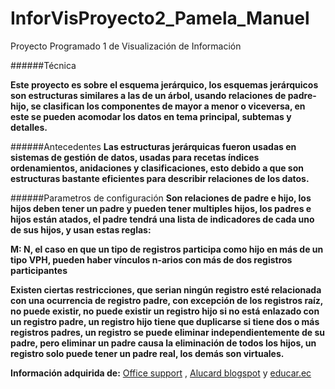 # InforVisProyecto2_Pamela_Manuel
Proyecto Programado 1 de Visualización de Información

######Técnica

**Este proyecto es sobre el esquema jerárquico, los esquemas jerárquicos son estructuras similares a las de un árbol, usando relaciones de padre-hijo, se clasifican los componentes de mayor a menor o viceversa, en este se pueden acomodar los datos en tema principal, subtemas y detalles.**

######Antecedentes
**Las estructuras jerárquicas fueron usadas en sistemas de gestión de datos, usadas para recetas índices ordenamientos, anidaciones y clasificaciones, esto debido a que son estructuras bastante eficientes para describir relaciones de los datos.**

######Parametros de configuración
**Son relaciones de padre e hijo, los hijos deben tener un padre y pueden tener multiples hijos, los padres e hijos están atados, el padre tendrá una lista de indicadores de cada uno de sus hijos, y usan estas reglas:**

**M: N, el caso en que un tipo de registros participa como hijo en más de un tipo VPH, pueden haber vínculos n-arios con más de dos registros participantes**

**Existen ciertas restricciones, que serian ningún registro esté relacionada con una ocurrencia de registro padre, con excepción de los registros raíz, no puede existir, no puede existir un registro hijo si no está enlazado con un registro padre, un registro hijo tiene que duplicarse si tiene dos o más registros padres, un registro se puede eliminar independientemente de su padre, pero eliminar un padre causa la eliminación de todos los hijos, un registro solo puede tener un padre real, los demás son virtuales.**

**Información adquirida de:**
[Office support](https://support.office.com/es-es/article/Obtener-informaci%C3%B3n-sobre-el-esquema-jer%C3%A1rquico-beda7357-b074-4c2b-887e-223ad2a9b2df) ,
[Alucard blogspot](http://alucard-base-de-datos.blogspot.com/2012/01/el-modelo-de-datos-jerarquico.html ) y
[educar.ec](http://www.educar.ec/edu/dipromepg/evaluacion/9.3.htm) 

